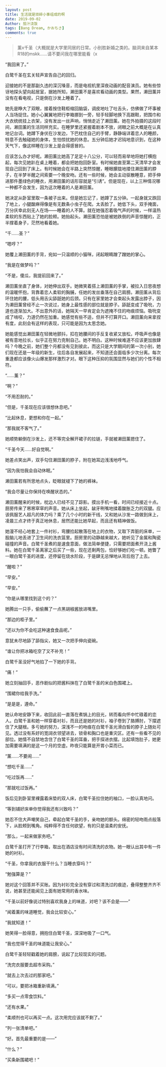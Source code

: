 ```yaml
---
layout: post
title: 生活就是琐碎小事组成的啊
date: 2019-09-02
Author: 茄汁浇饭 
tags: [Bang Dream, かおちさ]
comments: true
---
```


> 薰x千圣（大概就是大学里同居的日常。小别胜新婚之类的。脑洞来自某本R18的mskk……请不要问我在哪里能看（x

“我回来了。”

白鹭千圣在玄关轻声宣告自己的回归。

迎接她的不是那副久违的深沉嗓音，而是电视机里深夜动画的配音演员。她有些惊讶地探头望向起居室，据她所知，濑田薰不是喜欢看动画的类型。果然，濑田薰并没有在看电视，只是倒在沙发上睡着了。

她先是睁大了双眼，接着按住鞋柜缩回脑袋，调皮地吐了吐舌头，仿佛做了坏事被人当场捉住。她小心翼翼地把行李箱挪到一旁，轻手轻脚地换下高跟鞋，把围巾和大衣统统挂上衣架，没有发出一丝声响，悄悄走近了濑田薰。她在外拍摄的这段时间，濑田薰的生活同样充实。在睡梦里还紧握着剧本不放，闭眼之前大概是在认真地记台词。她蹲下身伏在沙发边，下巴枕住自己的手臂，静静端详着恋人的睡颜，特意不去触碰她的身体，生怕惊扰她的休息。五分钟后她才迟钝地意识到，在这种天气下，像这样睡在沙发上是会得感冒的。

应该怎么办才好呢。濑田薰比她高了足足十八公分，可以轻而易举地将她打横抱起，每次见她趴在桌上睡着，都会把她抱回卧室。有时候她直至第二天清早才会发现自己回到了床上。有时候她会在半路上突然惊醒，睡眼朦胧地搂住濑田薰的脖子，在半梦半醒之间索要一个晚安吻。还有一些时候，她会主动驱散睡意，把手伸进那件墨绿色的睡衣，用濑田薰的话形容就是“引诱”。但是现在，以上三种情况哪一种都不会发生，因为这次睡着的人是濑田薰。

她决定从卧室里取一条被子出来。但是她忘记了，她蹲了五分钟。一起身就又跌回了地上，小腿酸麻得像是有无数条小虫子在爬。太丢脸了。她低下头，双手掩面，万分庆幸此刻无人在场——睡着的人不算。就在她强忍着吸气声的时候，一样温热柔软的东西贴上了她的脸颊。她抬起头。濑田薰恐怕是被她跌倒的声音惊醒的，正半撑着身子，茫然地看着她。

“千……圣？”

“嗯哼？”

她覆上濑田薰的手背，宛如一只温顺的小猫咪，闭起眼睛蹭了蹭她的掌心。

“我是在做梦吗？”

“不是，傻瓜，我提前回来了。”

濑田薰坐直了身体，对她伸出双手。她微笑着搭上濑田薰的手掌，被拉入日思夜想的温暖怀抱，背靠着恋人柔软的胸脯，任她的发丝垂落在自己肩膀。濑田薰从背后环住她的腰，低头用舌尖舔舐她的后颈。只有在家里她才会束起头发露出脖子，因为濑田薰曾经不止一次说过，她身上最性感的部位就是脖子。舔舐变成了吸吮，力道也逐渐加大。不出意外的话，她隔天一早肯定会为遮掩不住的吻痕烦恼。吸吮变成了啃咬，力道仍然在加重。她感觉有些不适，但并不打算开口。濑田薰向来拿捏有度，此刻会有这样的表现，只可能是因为太思念她。

她能感觉出濑田薰在轻微地颤抖，扣在她腰间的手反复收紧又放松，呼吸声也像是被有意地拉长，似乎正在努力克制自己。她不明白。这种时候难道不应该更加放肆吗？今晚之前，她们整个月都没有见到彼此，而这只是大学期间的第一次小别，她们现在还是一年级的新生，往后各自发展起来，不知道还会面临多少次分离。每次重逢都应该像火山爆发那样激烈才对。眼下这种压抑的氛围显然与她们的个性不相符。

“……薰？”

“啊？”

“不用忍耐的。”

“但是，千圣现在应该很想休息吧。”

“比起休息，更想和你在一起。”

“那我就不客气了。”

她顺势躺倒在沙发上，还不等完全解开裙子的拉链，手就被濑田薰摁住了。

“千圣今天……好自觉啊。”

她差点笑出声，双手勾住濑田薰的脖子，附在她耳边浅浅地呼气。

“因为我怕我会自动休眠。”

濑田薰若有所思地点头，眨眼就褪下了她的裤袜。

“我会尽量让你保持在唤醒状态的。”

濑田薰醒来的时候，枕边人已经不见了踪影。摸出手机一看，时间已经接近十点。厨房传来了窸窸窣窣的声音。她从床上坐起，龇牙咧嘴地揉着酸胀乏力的双腿。应该佩服艺人超凡的体力吗？乘了几个小时的新干线，又和她从沙发一路做到床上，凌晨三点才终于真正地休息，居然还能比她早起，而且还有精神做饭。

她漫不经心地套上一件衬衫，弯腰捡起散落在地上的衣物，又取下弄脏的床单，一股脑儿地丢进了卫生间的洗衣篮里。厨房里的动静越来越大，她听见了金属和陶瓷碰撞的声音。白鹭千圣煮的是速食意面，做法简单便捷，只需要把面煮开浇上酱料。她在白鹭千圣离家之后买了一些，现在还剩两包，恰好够她们吃一顿。她瞥了一眼白鹭千圣的进度，还停留在烧水阶段，于是肆无忌惮地从背后抱了上去。

“醒啦？”

“早安。”

“早安。”

“你是从哪里找到这个的？”

她腾出一只手，偷偷蘸了一点黑胡椒酱放进嘴里。

“那边的柜子里。”

“还以为你不会吃这种速食食品呢。”

意犹未尽地舔了舔指尖，她又一次把手伸向瓷碗。

“谁让你把冰箱吃空了又不补充！”

白鹭千圣没好气地掐了一下她的手背。

“痛！”

她立刻抽回手，恶作剧似的把酱料抹在了白鹭千圣的米白色围裙上。

“围裙你给我手洗。”

“是是是，遵命。”

她认命地安静下来，收回此前一直落在煮锅上的目光，转而看向怀中忙碌着的恋人。白鹭千圣和她一样穿着衬衫，而且还是她的衬衫，袖子卷到了胳膊肘，下摆遮住了大腿根。多亏她的努力，深浅不一的吻痕在白鹭千圣光滑白皙的脖子上随处可见。透过没有系好的宽阔衣领望进去，锁骨和胸口也是重灾区。还有一些看不见的部位。她情不自禁地含住了白鹭千圣的耳垂，把手探进衣摆。比起填饱肚子，她更加需要填满的是这一个月的空虚。昨夜只能算是开胃小菜而已。

“薰……不要闹……”

“想吃千圣……”

“吃过饭再……”

“那就吃过饭再。”

饭后见到卧室里裸露着床垫的双人床，白鹭千圣拉住她的袖口，一脸认真地问。

“等到铺好床单你觉得我还有兴致吗？”

她忍不住大声嘲笑自己，牵起白鹭千圣的手，亲吻她的额头。绵密的轻吻雨点般落下，从脸颊到嘴角。纯粹得不含任何欲望，有的只是温柔的安抚。

“那么，一起来做家务吧。”

白鹭千圣打开了行李箱，取出在酒店没有时间清洗的衣物。她一眼认出其中有一件她的衬衫。

“千圣，你拿我的衣服干什么？当睡衣穿吗？”

“勉强算是？”

她对这个回答并不买账。因为衬衫完全没有穿过和清洗过的痕迹，叠得整整齐齐不说，她甚至还能闻见上面有她常用的香水味。

“千圣以前好像说过特别喜欢我身上的味道，对吧？该不会是——”

“闻着薰的味道睡觉，我会比较安心。”

“我就知道！”

她笑得一脸得意，拥抱住白鹭千圣，深深地吸了一口气。

“我也觉得千圣的味道能让我安心。”

白鹭千圣轻轻戳着她的肩膀，说起了比较现实的问题。

“洗完衣服要去超市采购。”

“就去上次去过的那家吧。”

“可以，要把冰箱重新填满。”

“多买一点零食饮料。”

“还有水果。”

“柔顺剂也可以再买一点。这次用完应该就不剩了。”

“列一张清单吧。”

“好。首先最重要的是——”

“什么？”

“买条新围裙吧！”